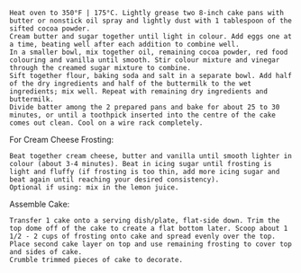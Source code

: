     Heat oven to 350°F | 175°C. Lightly grease two 8-inch cake pans with butter or nonstick oil spray and lightly dust with 1 tablespoon of the sifted cocoa powder.
    Cream butter and sugar together until light in colour. Add eggs one at a time, beating well after each addition to combine well.
    In a smaller bowl, mix together oil, remaining cocoa powder, red food colouring and vanilla until smooth. Stir colour mixture and vinegar through the creamed sugar mixture to combine.
    Sift together flour, baking soda and salt in a separate bowl. Add half of the dry ingredients and half of the buttermilk to the wet ingredients; mix well. Repeat with remaining dry ingredients and buttermilk. 
    Divide batter among the 2 prepared pans and bake for about 25 to 30 minutes, or until a toothpick inserted into the centre of the cake comes out clean. Cool on a wire rack completely.

For Cream Cheese Frosting:

    Beat together cream cheese, butter and vanilla until smooth lighter in colour (about 3-4 minutes). Beat in icing sugar until frosting is light and fluffy (if frosting is too thin, add more icing sugar and beat again until reaching your desired consistency).
    Optional if using: mix in the lemon juice.

Assemble Cake:

    Transfer 1 cake onto a serving dish/plate, flat-side down. Trim the top dome off of the cake to create a flat bottom later. Scoop about 1 1/2 - 2 cups of frosting onto cake and spread evenly over the top.
    Place second cake layer on top and use remaining frosting to cover top and sides of cake.
    Crumble trimmed pieces of cake to decorate.
    